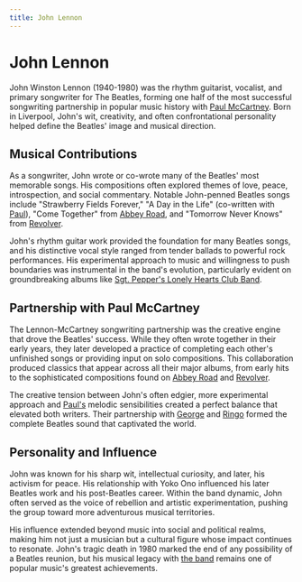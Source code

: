 ```yaml
---
title: John Lennon
---
```


# John Lennon

John Winston Lennon (1940-1980) was the rhythm guitarist, vocalist, and primary songwriter for The Beatles, forming one half of the most successful songwriting partnership in popular music history with [Paul McCartney](../paul/). Born in Liverpool, John's wit, creativity, and often confrontational personality helped define the Beatles' image and musical direction.

## Musical Contributions

As a songwriter, John wrote or co-wrote many of the Beatles' most memorable songs. His compositions often explored themes of love, peace, introspection, and social commentary. Notable John-penned Beatles songs include "Strawberry Fields Forever," "A Day in the Life" (co-written with [Paul](../paul/)), "Come Together" from [Abbey Road](../../albums/abbey-road/), and "Tomorrow Never Knows" from [Revolver](../../albums/revolver/).

John's rhythm guitar work provided the foundation for many Beatles songs, and his distinctive vocal style ranged from tender ballads to powerful rock performances. His experimental approach to music and willingness to push boundaries was instrumental in the band's evolution, particularly evident on groundbreaking albums like [Sgt. Pepper's Lonely Hearts Club Band](../../albums/sgt-peppers-lonely-hearts-club-band/).

## Partnership with Paul McCartney

The Lennon-McCartney songwriting partnership was the creative engine that drove the Beatles' success. While they often wrote together in their early years, they later developed a practice of completing each other's unfinished songs or providing input on solo compositions. This collaboration produced classics that appear across all their major albums, from early hits to the sophisticated compositions found on [Abbey Road](../../albums/abbey-road/) and [Revolver](../../albums/revolver/).

The creative tension between John's often edgier, more experimental approach and [Paul's](../paul/) melodic sensibilities created a perfect balance that elevated both writers. Their partnership with [George](../george/) and [Ringo](../ringo/) formed the complete Beatles sound that captivated the world.

## Personality and Influence

John was known for his sharp wit, intellectual curiosity, and later, his activism for peace. His relationship with Yoko Ono influenced his later Beatles work and his post-Beatles career. Within the band dynamic, John often served as the voice of rebellion and artistic experimentation, pushing the group toward more adventurous musical territories.

His influence extended beyond music into social and political realms, making him not just a musician but a cultural figure whose impact continues to resonate. John's tragic death in 1980 marked the end of any possibility of a Beatles reunion, but his musical legacy with [the band](../../) remains one of popular music's greatest achievements.